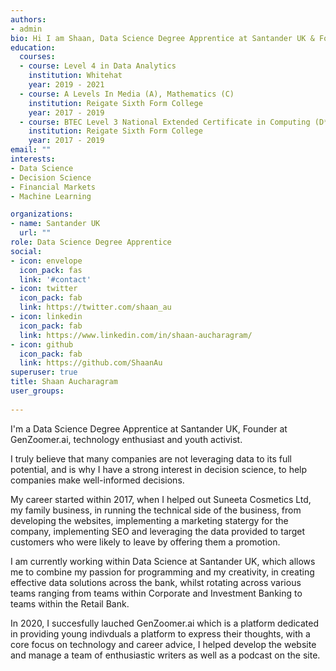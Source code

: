 ```yaml
---
authors:
- admin
bio: Hi I am Shaan, Data Science Degree Apprentice at Santander UK & Founder at GenZoomer.ai, technology enthusiast and youth activist. When I am not geeking out over technology, you can find me engaging in various sports or producing amateur films.
education:
  courses:
  - course: Level 4 in Data Analytics
    institution: Whitehat
    year: 2019 - 2021
  - course: A Levels In Media (A), Mathematics (C)
    institution: Reigate Sixth Form College
    year: 2017 - 2019
  - course: BTEC Level 3 National Extended Certificate in Computing (D*)
    institution: Reigate Sixth Form College
    year: 2017 - 2019
email: ""
interests:
- Data Science
- Decision Science
- Financial Markets
- Machine Learning

organizations:
- name: Santander UK
  url: ""
role: Data Science Degree Apprentice
social:
- icon: envelope
  icon_pack: fas
  link: '#contact'
- icon: twitter
  icon_pack: fab
  link: https://twitter.com/shaan_au
- icon: linkedin
  icon_pack: fab
  link: https://www.linkedin.com/in/shaan-aucharagram/
- icon: github
  icon_pack: fab
  link: https://github.com/ShaanAu
superuser: true
title: Shaan Aucharagram
user_groups:
  
---
```


I'm a Data Science Degree Apprentice at Santander UK, Founder at GenZoomer.ai, technology enthusiast and youth activist.

I truly believe that many companies are not leveraging data to its full potential, and is why I have a strong interest in decision science, to help companies make well-informed decisions.

My career started within 2017, when I helped out Suneeta Cosmetics Ltd, my family business, in running the technical side of the business, from developing the websites, implementing a marketing statergy for the company, implementing SEO and leveraging the data provided to target customers who were likely to leave by offering them a promotion.

I am currently working within Data Science at Santander UK, which allows me to combine my passion for programming and my creativity, in creating effective data solutions across the bank, whilst rotating across various teams ranging from teams within Corporate and Investment Banking to teams within the Retail Bank.

In 2020, I succesfully lauched GenZoomer.ai which is a platform dedicated in providing young indivduals a platform to express their thoughts, with a core focus on technology and career advice, I helped develop the website and manage a team of enthusiastic writers as well as a podcast on the site.


